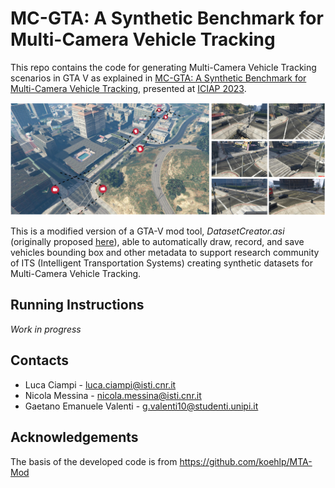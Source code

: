# MC-GTA: A Synthetic Benchmark for Multi-Camera Vehicle Tracking

This repo contains the code for generating Multi-Camera Vehicle Tracking scenarios in GTA V as explained in [MC-GTA: A Synthetic Benchmark for Multi-Camera Vehicle Tracking](https://zenodo.org/record/8335397), presented at [ICIAP 2023](https://sites.google.com/view/iciap-2023).

![teaser image](teaser.png)

This is a modified version of a GTA-V mod tool, _DatasetCreator.asi_ (originally proposed [here](https://github.com/koehlp/MTA-Mod)), able to automatically draw, record, and save vehicles bounding box and other metadata to support research community of ITS (Intelligent Transportation Systems) creating synthetic datasets for Multi-Camera Vehicle Tracking.

## Running Instructions
_Work in progress_

## Contacts
- Luca Ciampi - luca.ciampi@isti.cnr.it
- Nicola Messina - nicola.messina@isti.cnr.it
- Gaetano Emanuele Valenti - g.valenti10@studenti.unipi.it

## Acknowledgements
The basis of the developed code is from https://github.com/koehlp/MTA-Mod
